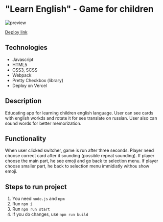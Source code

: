 # "Learn English" - Game for children

![preview](https://github.com/LexLoz/learn-english-game/assets/136838291/d4d7e4e8-77fd-4250-95e2-e5dc8bca784f)

[Deploy link](learn-english-game-git-main-lexlozs-projects.vercel.app)

## Technologies
+ Javascript
+ HTML5
+ CSS3, SCSS
+ Webpack
+ Pretty Checkbox (library)
+ Deploy on Vercel

## Description
Educating app for learning children english language. User can see cards with english workds and rotate it for see translate on russian. User also can sound words for better memorization.

## Functionality
When user clicked switcher, game is run after three seconds. Player need choose correct card after it sounding (possible repeat sounding). If player choose the main part, he see emoji and go back to selection menu. If player choose smaller part, he back to selection menu immidiatly withou show emoji.

## Steps to run project
1. You need `node.js` and `npm`
2. Run `npm i`
3. Run `npm run start`
4. If you do changes, use `npm run build`
